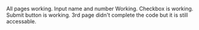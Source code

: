 All pages working.
Input name and number Working.
Checkbox is working.
Submit button is working.
3rd page didn't complete the code but it is still accessable.

